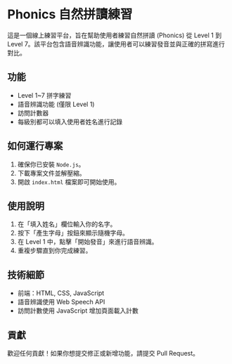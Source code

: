 # Phonics 自然拼讀練習

這是一個線上練習平台，旨在幫助使用者練習自然拼讀 (Phonics) 從 Level 1 到 Level 7。該平台包含語音辨識功能，讓使用者可以練習發音並與正確的拼寫進行對比。

## 功能
- Level 1~7 拼字練習
- 語音辨識功能 (僅限 Level 1)
- 訪問計數器
- 每級別都可以填入使用者姓名進行記錄

## 如何運行專案

1. 確保你已安裝 `Node.js`。
2. 下載專案文件並解壓縮。
3. 開啟 `index.html` 檔案即可開始使用。

## 使用說明

1. 在「填入姓名」欄位輸入你的名字。
2. 按下「產生字母」按鈕來顯示隨機字母。
3. 在 Level 1 中，點擊「開始發音」來進行語音辨識。
4. 重複步驟直到你完成練習。

## 技術細節

- 前端：HTML, CSS, JavaScript
- 語音辨識使用 Web Speech API
- 訪問計數使用 JavaScript 增加頁面載入計數

## 貢獻

歡迎任何貢獻！如果你想提交修正或新增功能，請提交 Pull Request。

